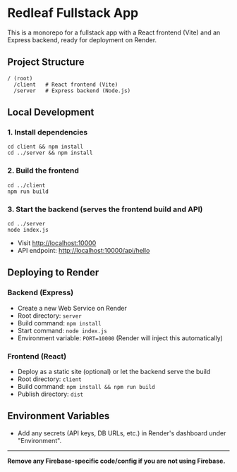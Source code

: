 # Redleaf Fullstack App

This is a monorepo for a fullstack app with a React frontend (Vite) and an Express backend, ready for deployment on Render.

## Project Structure

```
/ (root)
  /client   # React frontend (Vite)
  /server   # Express backend (Node.js)
```

## Local Development

### 1. Install dependencies

```
cd client && npm install
cd ../server && npm install
```

### 2. Build the frontend

```
cd ../client
npm run build
```

### 3. Start the backend (serves the frontend build and API)

```
cd ../server
node index.js
```

- Visit [http://localhost:10000](http://localhost:10000)
- API endpoint: [http://localhost:10000/api/hello](http://localhost:10000/api/hello)

## Deploying to Render

### Backend (Express)
- Create a new Web Service on Render
- Root directory: `server`
- Build command: `npm install`
- Start command: `node index.js`
- Environment variable: `PORT=10000` (Render will inject this automatically)

### Frontend (React)
- Deploy as a static site (optional) or let the backend serve the build
- Root directory: `client`
- Build command: `npm install && npm run build`
- Publish directory: `dist`

## Environment Variables
- Add any secrets (API keys, DB URLs, etc.) in Render's dashboard under "Environment".

---

**Remove any Firebase-specific code/config if you are not using Firebase.** 